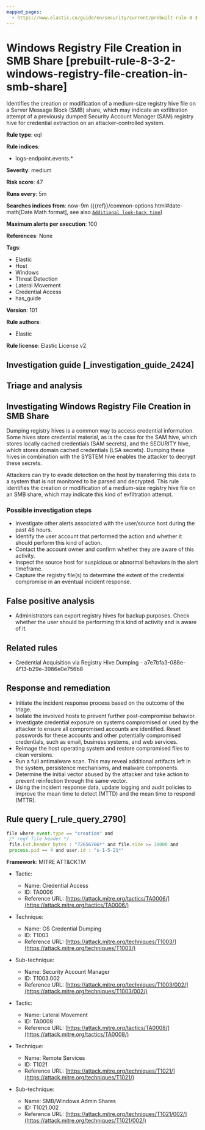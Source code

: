 ```yaml
---
mapped_pages:
  - https://www.elastic.co/guide/en/security/current/prebuilt-rule-8-3-2-windows-registry-file-creation-in-smb-share.html
---
```


# Windows Registry File Creation in SMB Share [prebuilt-rule-8-3-2-windows-registry-file-creation-in-smb-share]

Identifies the creation or modification of a medium-size registry hive file on a Server Message Block (SMB) share, which may indicate an exfiltration attempt of a previously dumped Security Account Manager (SAM) registry hive for credential extraction on an attacker-controlled system.

**Rule type**: eql

**Rule indices**:

* logs-endpoint.events.*

**Severity**: medium

**Risk score**: 47

**Runs every**: 5m

**Searches indices from**: now-9m ({{ref}}/common-options.html#date-math[Date Math format], see also [`Additional look-back time`](docs-content://solutions/security/detect-and-alert/create-detection-rule.md#rule-schedule))

**Maximum alerts per execution**: 100

**References**: None

**Tags**:

* Elastic
* Host
* Windows
* Threat Detection
* Lateral Movement
* Credential Access
* has_guide

**Version**: 101

**Rule authors**:

* Elastic

**Rule license**: Elastic License v2

## Investigation guide [_investigation_guide_2424]

## Triage and analysis

## Investigating Windows Registry File Creation in SMB Share

Dumping registry hives is a common way to access credential information. Some hives store credential material, as is the
case for the SAM hive, which stores locally cached credentials (SAM secrets), and the SECURITY hive, which stores domain
cached credentials (LSA secrets). Dumping these hives in combination with the SYSTEM hive enables the attacker to
decrypt these secrets.

Attackers can try to evade detection on the host by transferring this data to a system that is not
monitored to be parsed and decrypted. This rule identifies the creation or modification of a medium-size registry hive
file on an SMB share, which may indicate this kind of exfiltration attempt.

### Possible investigation steps

- Investigate other alerts associated with the user/source host during the past 48 hours.
- Identify the user account that performed the action and whether it should perform this kind of action.
- Contact the account owner and confirm whether they are aware of this activity.
- Inspect the source host for suspicious or abnormal behaviors in the alert timeframe.
- Capture the registry file(s) to determine the extent of the credential compromise in an eventual incident response.

## False positive analysis

- Administrators can export registry hives for backup purposes. Check whether the user should be performing this kind of
activity and is aware of it.

## Related rules

- Credential Acquisition via Registry Hive Dumping - a7e7bfa3-088e-4f13-b29e-3986e0e756b8

## Response and remediation

- Initiate the incident response process based on the outcome of the triage.
- Isolate the involved hosts to prevent further post-compromise behavior.
- Investigate credential exposure on systems compromised or used by the attacker to ensure all compromised accounts are
identified. Reset passwords for these accounts and other potentially compromised credentials, such as email, business
systems, and web services.
- Reimage the host operating system and restore compromised files to clean versions.
- Run a full antimalware scan. This may reveal additional artifacts left in the system, persistence mechanisms, and
malware components.
- Determine the initial vector abused by the attacker and take action to prevent reinfection through the same vector.
- Using the incident response data, update logging and audit policies to improve the mean time to detect (MTTD) and the
mean time to respond (MTTR).

## Rule query [_rule_query_2790]

```js
file where event.type == "creation" and
 /* regf file header */
 file.Ext.header_bytes : "72656766*" and file.size >= 30000 and
 process.pid == 4 and user.id : "s-1-5-21*"
```

**Framework**: MITRE ATT&CKTM

* Tactic:

    * Name: Credential Access
    * ID: TA0006
    * Reference URL: [https://attack.mitre.org/tactics/TA0006/](https://attack.mitre.org/tactics/TA0006/)

* Technique:

    * Name: OS Credential Dumping
    * ID: T1003
    * Reference URL: [https://attack.mitre.org/techniques/T1003/](https://attack.mitre.org/techniques/T1003/)

* Sub-technique:

    * Name: Security Account Manager
    * ID: T1003.002
    * Reference URL: [https://attack.mitre.org/techniques/T1003/002/](https://attack.mitre.org/techniques/T1003/002/)

* Tactic:

    * Name: Lateral Movement
    * ID: TA0008
    * Reference URL: [https://attack.mitre.org/tactics/TA0008/](https://attack.mitre.org/tactics/TA0008/)

* Technique:

    * Name: Remote Services
    * ID: T1021
    * Reference URL: [https://attack.mitre.org/techniques/T1021/](https://attack.mitre.org/techniques/T1021/)

* Sub-technique:

    * Name: SMB/Windows Admin Shares
    * ID: T1021.002
    * Reference URL: [https://attack.mitre.org/techniques/T1021/002/](https://attack.mitre.org/techniques/T1021/002/)



